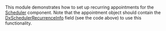 This module demonstrates how to set up recurring appointments for the [Scheduler](https://docs.devexpress.com/Blazor/DevExpress.Blazor.DxScheduler) component. Note that the appointment object should contain the [DxSchedulerRecurrenceInfo](https://docs.devexpress.com/Blazor/DevExpress.Blazor.DxSchedulerRecurrenceInfo) field (see the code above) to use this functionality.
